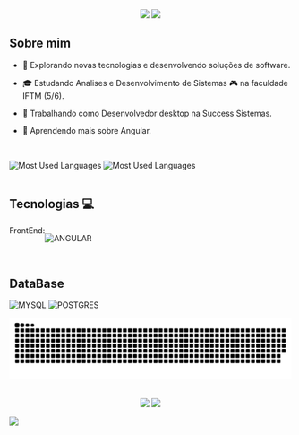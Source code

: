 <!-- computaroiaaa + gatinho-->
<div align="center">
<img src="https://readme-typing-svg.herokuapp.com/?font=Cambria&size=35&center=true&vCenter=true&width=500&height=70&duration=4000&lines=Editor+De+Lista+De+Dados+🦄;" /> <img src="https://media.giphy.com/media/WUlplcMpOCEmTGBtBW/giphy.gif" width="100">
</div>

 ## Sobre mim

- 🤔 Explorando novas tecnologias e desenvolvendo soluções de software.
- 🎓 Estudando  Analises e Desenvolvimento de Sistemas 🎮 na faculdade IFTM (5/6).
- 💼 Trabalhando como Desenvolvedor desktop na Success Sistemas.
- 🌱 Aprendendo mais sobre Angular.
  
  <br>
<!-- status-->

<div style="display: flex;">
  <div align="center">
   <img height="150em" src="https://github-readme-stats.vercel.app/api?username=dionatas-thomaz&card_width=390&layout=compact&hide_title=false&count_private=true&langs_count=4&show_icons=true&title_color=FF00F6&bg_color=000&text_color=8B8B8B&border_radius=3&border_color=561760&count_private=true" alt="Most Used Languages">
   <img height="150em" src="https://github-readme-stats-jackgraymer.vercel.app/api/top-langs/?username=dionatas-thomaz&card_width=390&layout=compact&hide_title=false&count_private=true&langs_count=4&show_icons=true&title_color=FF00F6&bg_color=000&text_color=8B8B8B&border_radius=3&border_color=561760&count_private=true" alt="Most Used Languages"">
</div>
</div>
<br>

<!--tecnologias icone-->
 <h2 align="left">
    Tecnologias 💻
  </h2>
<div style="display: flex; ">
FrontEnd:

![ANGULAR](https://img.shields.io/badge/Angular-DD0031?style=for-the-badge&logo=angular&logoColor=white)
<!-- <img src="https://res.cloudinary.com/nico1711/image/upload/c_scale,h_30/v1598849661/css_jtfcoz.png" alt="css-logotipo-html">
<img src="https://res.cloudinary.com/nico1711/image/upload/c_scale,h_30/v1598850235/html_1_whl9rj.png" alt="logotipo-html"> -->
 </div>
 </br/>
 <h2 align="left">
    DataBase
 </h2>

![MYSQL](https://img.shields.io/badge/MySQL-00000F?style=for-the-badge&logo=mysql&logoColor=white)
![POSTGRES](https://img.shields.io/badge/PostgreSQL-316192?style=for-the-badge&logo=postgresql&logoColor=white)

<!--
<div style="display: flex;">
  <img height="20" src="https://img.shields.io/badge/Linux-FCC624?style=for-the-badge&logo=linux&logoColor=black"/>
<img src="https://img.shields.io/badge/-Git-333333?style=flat&logo=git"/>
<img  src="https://img.shields.io/badge/-GitHub-333333?style=flat&logo=github"/>
<img height="20" src="https://img.shields.io/badge/Visual_Studio_Code-0078D4?style=for-the-badge&logo=visual%20studio%20code&logoColor=white"/>
<img height="20" src="https://img.shields.io/badge/IntelliJ_IDEA-000000.svg?style=for-the-badge&logo=intellij-idea&logoColor=white"/>
</div></br/> -->

<!--<h1 align="center">
  Cursando Analises e Desenvolvimento de Sistemas 🎮
</h1>-->
<!-- snake-->
<picture align="center">
  <source media="(prefers-color-scheme: dark)" srcset="https://raw.githubusercontent.com/dionatas-thomaz/dionatas-thomaz/output/github-contribution-grid-snake-dark.svg">
  <source media="(prefers-color-scheme: light)" srcset="https://raw.githubusercontent.com/dionatas-thomaz/dionatas-thomaz/output/github-contribution-grid-snake-dark.svg">
  <img align="center" alt="github contribution grid snake animation" src="https://raw.githubusercontent.com/mari4souza/mari4souza/output/github-contribution-grid-snake.svg">
</picture>
<br><br>
<!-- raposa gif-->
<div align="right">                                            


</div>
<br>
<div align="center">
<img src="https://readme-typing-svg.herokuapp.com/?font=Cambria&size=30&center=true&vCenter=true&width=500&height=70&duration=4000&lines=às+vezes+0+às+vezes+1;" /> <img src="https://raw.githubusercontent.com/innng/innng/master/assets/kyubey.gif" height="40" />
</div>

![](https://komarev.com/ghpvc/?username=dionatas-thomaz)
